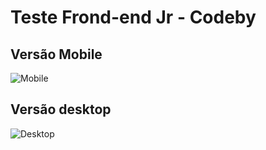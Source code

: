 # Teste Frond-end Jr - Codeby

## Versão Mobile

![Mobile](https://i.imgur.com/mAqaYGV.gif)

## Versão desktop

![Desktop](https://i.imgur.com/TjUamTL.png)
